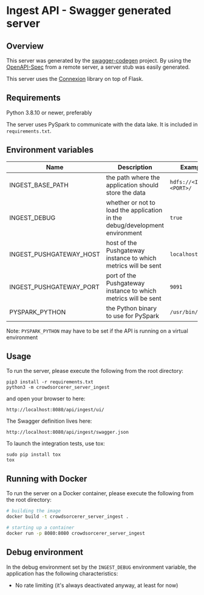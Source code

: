 # Ingest API - Swagger generated server

## Overview
This server was generated by the [swagger-codegen](https://github.com/swagger-api/swagger-codegen) project. By using the
[OpenAPI-Spec](https://github.com/swagger-api/swagger-core/wiki) from a remote server, a server stub was easily generated.

This server uses the [Connexion](https://github.com/zalando/connexion) library on top of Flask.

## Requirements
Python 3.8.10 or newer, preferably

The server uses PySpark to communicate with the data lake. It is included in `requirements.txt`.

## Environment variables

| Name | Description | Examples | Default |
|------|-------------|----------|---------|
| INGEST_BASE_PATH | the path where the application should store the data | `hdfs://<IP>:<PORT>/` | `file:///tmp/` |
| INGEST_DEBUG | whether or not to load the application in the debug/development environment | `true` | `false` |
| INGEST_PUSHGATEWAY_HOST | host of the Pushgateway instance to which metrics will be sent | `localhost` | `localhost` |
| INGEST_PUSHGATEWAY_PORT | port of the Pushgateway instance to which metrics will be sent | `9091` | `9091` |
| PYSPARK_PYTHON | the Python binary to use for PySpark | `/usr/bin/python3` | None |

Note: `PYSPARK_PYTHON` may have to be set if the API is running on a virtual environment

## Usage
To run the server, please execute the following from the root directory:

```
pip3 install -r requirements.txt
python3 -m crowdsorcerer_server_ingest
```

and open your browser to here:

```
http://localhost:8080/api/ingest/ui/
```

The Swagger definition lives here:

```
http://localhost:8080/api/ingest/swagger.json
```

To launch the integration tests, use tox:
```
sudo pip install tox
tox
```

## Running with Docker

To run the server on a Docker container, please execute the following from the root directory:

```bash
# building the image
docker build -t crowdsorcerer_server_ingest .

# starting up a container
docker run -p 8080:8080 crowdsorcerer_server_ingest
```

## Debug environment

In the debug environment set by the `INGEST_DEBUG` environment variable, the application has the following characteristics:
- No rate limiting (it's always deactivated anyway, at least for now)